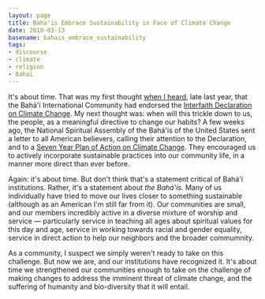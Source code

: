 ```yaml
---
layout: page
title: Baha'is Embrace Sustainability in Face of Climate Change
date: 2010-03-13
basename: bahais_embrace_sustainability
tags:
- discourse
- climate
- religion
- Bahai
---
```


It's about time. That was my first thought <a href=
"http://news.bahai.org/story/742">when I heard</a>, late last year, that the
Bah&aacute;'&iacute; International Community had endorsed the [Interfaith Declaration on Climate
Change](http://www.interfaithdeclaration.org/). My next thought was: when will this trickle down to us, the people,
as a meaningful directive to change our habits? A few weeks ago, the National
Spiritual Assembly of the Bah&aacute;'&iacute;s of the United States sent a
letter to all American believers, calling their attention to the Declaration,
and to a <a href="http://www.bcca.org/ief/bic/bicccap.html">Seven Year Plan of
Action on Climate Change</a>. They encouraged us to actively incorporate
sustainable practices into our community life, in a manner more direct than ever
before.

<!--more-->

Again: it's about time. But don't think that's a statement critical of
Bah&aacute;'&iacute; institutions. Rather, it's a statement about _the
Bah&aacute;'&iacute;s_. Many of us individually have tried to move our lives
closer to something sustainable (although as an American I'm still far from it).
Our communities are small, and our members incredibly active in a diverse
mixture of worship and service &mdash; particularly service in teaching all ages
about spiritual values for this day and age, service in working towards racial
and gender equality, service in direct action to help our neighbors and the
broader commumnity.

As a community, I suspect we simply weren't ready to take on this challenge. But
now we are, and our institutions have recognized it. It's about time we
strengthened our communities enough to take on the challenge of making changes
to address the imminent threat of climate change, and the suffering of humanity
and bio-diversity that it will entail.
